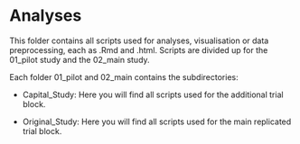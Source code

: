 # Analyses

This folder contains all scripts used for analyses, visualisation or data preprocessing, each as .Rmd and .html.
Scripts are divided up for the 01_pilot study and the 02_main study.

Each folder 01_pilot and 02_main contains the subdirectories:

- Capital_Study: Here you will find all scripts used for the additional trial block.

- Original_Study: Here you will find all scripts used for the main replicated trial block.
